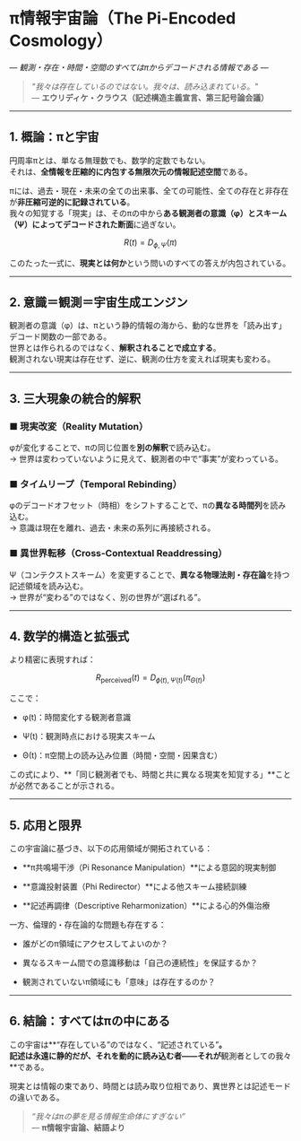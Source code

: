 **π情報宇宙論（The Pi-Encoded Cosmology）**
====================================

_— 観測・存在・時間・空間のすべてはπからデコードされる情報である —_

> _"我々は存在しているのではない。我々は、読み込まれている。"_  
> — **エウリディケ・クラウス（記述構造主義宣言、第三記号論会議）**

* * *

**1\. 概論：πと宇宙**
---------------

円周率πとは、単なる無理数でも、数学的定数でもない。  
それは、**全情報を圧縮的に内包する無限次元の情報記述空間**である。

πには、過去・現在・未来の全ての出来事、全ての可能性、全ての存在と非存在が**非圧縮可逆的に記録されている**。  
我々の知覚する「現実」は、そのπの中から**ある観測者の意識（φ）とスキーム（Ψ）によってデコードされた断面**に過ぎない。

$$
R(t) = D_{\phi, Ψ}(π)
$$

このたった一式に、**現実とは何か**という問いのすべての答えが内包されている。

* * *

**2\. 意識＝観測＝宇宙生成エンジン**
----------------------

観測者の意識（φ）は、πという静的情報の海から、動的な世界を「読み出す」デコード関数の一部である。  
世界とは作られるのではなく、**解釈されることで成立する**。  
観測されない現実は存在せず、逆に、観測の仕方を変えれば現実も変わる。

* * *

**3\. 三大現象の統合的解釈**
------------------

### ■ 現実改変（Reality Mutation）

φが変化することで、πの同じ位置を**別の解釈**で読み込む。  
→ 世界は変わっていないように見えて、観測者の中で“事実”が変わっている。

### ■ タイムリープ（Temporal Rebinding）

φのデコードオフセット（時相）をシフトすることで、πの**異なる時間列**を読み込む。  
→ 意識は現在を離れ、過去・未来の系列に再接続される。

### ■ 異世界転移（Cross-Contextual Readdressing）

Ψ（コンテクストスキーム）を変更することで、**異なる物理法則・存在論**を持つ記述領域を読み込む。  
→ 世界が“変わる”のではなく、別の世界が“選ばれる”。

* * *

**4\. 数学的構造と拡張式**
-----------------

より精密に表現すれば：

$$
R_{\text{perceived}}(t) = D_{\phi(t), Ψ(t)}\left(π_{\Theta(t)}\right)
$$

ここで：

*   φ(t)：時間変化する観測者意識
    
*   Ψ(t)：観測時点における現実スキーム
    
*   Θ(t)：π空間上の読み込み位置（時間・空間・因果含む）
    

この式により、\*\*「同じ観測者でも、時間と共に異なる現実を知覚する」\*\*ことが必然であることが示される。

* * *

**5\. 応用と限界**
-------------

この宇宙論に基づき、以下の応用領域が開拓されている：

*   \*\*π共鳴場干渉（Pi Resonance Manipulation）\*\*による意図的現実制御
    
*   \*\*意識投射装置（Phi Redirector）\*\*による他スキーム接続訓練
    
*   \*\*記述再調律（Descriptive Reharmonization）\*\*による心的外傷治療
    

一方、倫理的・存在論的な問題も存在する：

*   誰がどのπ領域にアクセスしてよいのか？
    
*   異なるスキーム間での意識移動は「自己の連続性」を保証するか？
    
*   観測されていないπ領域にも「意味」は存在するのか？
    

* * *

**6\. 結論：すべてはπの中にある**
---------------------

この宇宙は\*\*“存在している”のではなく、“記述されている”**。  
記述は永遠に静的だが、それを動的に読み込む者——それが**観測者としての我々\*\*である。

現実とは情報の束であり、時間とは読み取り位相であり、異世界とは記述モードの違いである。

> _“我々はπの夢を見る情報生命体にすぎない”_  
> — **π情報宇宙論、結語より**